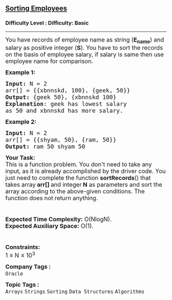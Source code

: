 <h2><a href="https://www.geeksforgeeks.org/problems/sorting-employees5907/1?page=1&category=Strings&sortBy=difficulty">Sorting Employees</a></h2><h3>Difficulty Level : Difficulty: Basic</h3><hr><div class="problems_problem_content__Xm_eO"><p><span style="font-size:18px">You have records of employee name as string (<strong>E<sub>name</sub></strong>) and salary as positive integer (<strong>S</strong>). You have to sort the records on the basis of employee salary, if salary is same then use employee name for comparison.</span></p>

<p><span style="font-size:18px"><strong>Example 1:</strong></span></p>

<pre><span style="font-size:18px"><strong>Input: </strong>N = 2
arr[] = {{xbnnskd, 100}, {geek, 50}}
<strong>Output:</strong> {geek&nbsp;50}, {xbnnskd 100}
<strong>Explanation</strong>: geek has lowest salary 
as 50 and xbnnskd has more salary.</span></pre>

<p><span style="font-size:18px"><strong>Example 2:&nbsp;</strong></span></p>

<pre><span style="font-size:18px"><strong>Input: </strong>N = 2
arr[] = {{shyam, 50}, {ram, 50}} 
<strong>Output:</strong> ram 50 shyam 50
</span></pre>

<p><span style="font-size:18px"><strong>Your Task:</strong><br>
This is a function problem. You don't need to take any input, as it is already accomplished by the driver code. You just need to complete the function <strong>sortRecords</strong>() that takes array<strong> arr[] </strong>and integer<strong> N</strong>&nbsp;as parameters and sort the array according to the above-given conditions. The function does not return anything.</span></p>

<p>&nbsp;</p>

<p><span style="font-size:18px"><strong>Expected Time Complexity:</strong> O(NlogN).<br>
<strong>Expected Auxiliary Space:</strong> O(1).</span></p>

<p>&nbsp;</p>

<p><span style="font-size:18px"><strong>Constraints:</strong><br>
1 ≤ N ≤ 10<sup>3</sup></span></p>
</div><p><span style=font-size:18px><strong>Company Tags : </strong><br><code>Oracle</code>&nbsp;<br><p><span style=font-size:18px><strong>Topic Tags : </strong><br><code>Arrays</code>&nbsp;<code>Strings</code>&nbsp;<code>Sorting</code>&nbsp;<code>Data Structures</code>&nbsp;<code>Algorithms</code>&nbsp;